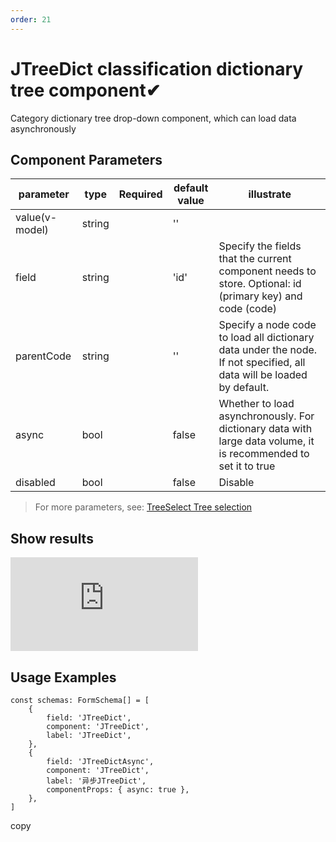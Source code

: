 ```yaml
---
order: 21
---
```


# JTreeDict classification dictionary tree component✔

Category dictionary tree drop-down component, which can load data asynchronously

## Component Parameters

| parameter      | type   | Required | default value | illustrate                                                                                                            |
| -------------- | ------ | -------- | ------------- | --------------------------------------------------------------------------------------------------------------------- |
| value(v-model) | string |          | ''            |                                                                                                                       |
| field          | string |          | 'id'          | Specify the fields that the current component needs to store. Optional: id (primary key) and code (code)              |
| parentCode     | string |          | ''            | Specify a node code to load all dictionary data under the node. If not specified, all data will be loaded by default. |
| async          | bool   |          | false         | Whether to load asynchronously. For dictionary data with large data volume, it is recommended to set it to true       |
| disabled       | bool   |          | false         | Disable                                                                                                               |

> For more parameters, see: [TreeSelect Tree selection](https://2x.antdv.com/components/tree-select-cn/#API)

## Show results

![](https://lfs.k.topthink.com/lfs/b80fccfa78e43b2e42ba361dd2c6aa3426f5a8e65b3876df30db70fd93535a83.dat)

## Usage Examples

```
const schemas: FormSchema[] = [
    {
        field: 'JTreeDict',
        component: 'JTreeDict',
        label: 'JTreeDict',
    },
    {
        field: 'JTreeDictAsync',
        component: 'JTreeDict',
        label: '异步JTreeDict',
        componentProps: { async: true },
    },
]
```

copy
